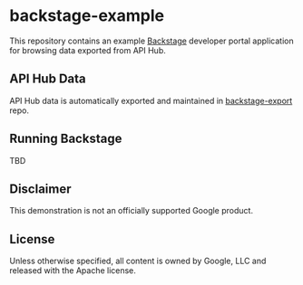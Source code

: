 # backstage-example

This repository contains an example [Backstage](https://backstage.io) 
developer portal application for browsing data exported from API Hub.

## API Hub Data

API Hub data is automatically exported and maintained in [backstage-export](https://github.com/apigee-apihub-demo/backstage-export) repo.

## Running Backstage

TBD

## Disclaimer

This demonstration is not an officially supported Google product.

## License

Unless otherwise specified, all content is owned by Google, LLC and released
with the Apache license.
